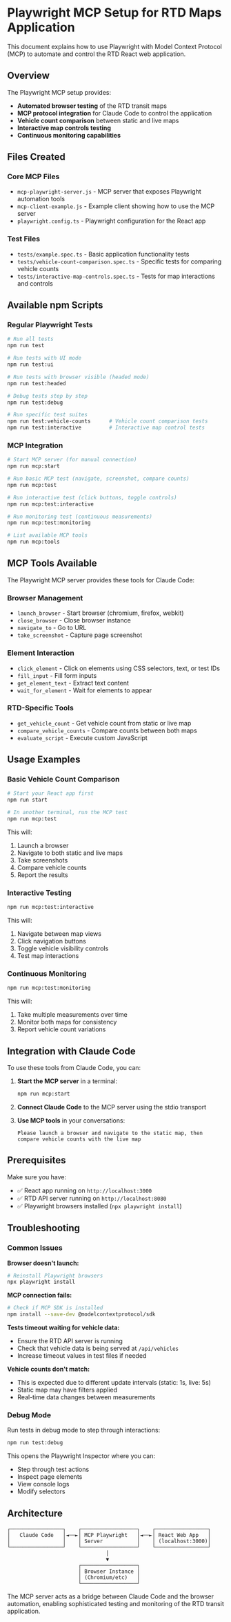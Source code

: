 # Playwright MCP Setup for RTD Maps Application

This document explains how to use Playwright with Model Context Protocol (MCP) to automate and control the RTD React web application.

## Overview

The Playwright MCP setup provides:
- **Automated browser testing** of the RTD transit maps
- **MCP protocol integration** for Claude Code to control the application
- **Vehicle count comparison** between static and live maps  
- **Interactive map controls testing**
- **Continuous monitoring capabilities**

## Files Created

### Core MCP Files
- `mcp-playwright-server.js` - MCP server that exposes Playwright automation tools
- `mcp-client-example.js` - Example client showing how to use the MCP server
- `playwright.config.ts` - Playwright configuration for the React app

### Test Files  
- `tests/example.spec.ts` - Basic application functionality tests
- `tests/vehicle-count-comparison.spec.ts` - Specific tests for comparing vehicle counts
- `tests/interactive-map-controls.spec.ts` - Tests for map interactions and controls

## Available npm Scripts

### Regular Playwright Tests
```bash
# Run all tests
npm run test

# Run tests with UI mode
npm run test:ui

# Run tests with browser visible (headed mode)
npm run test:headed

# Debug tests step by step
npm run test:debug

# Run specific test suites
npm run test:vehicle-counts      # Vehicle count comparison tests
npm run test:interactive         # Interactive map control tests
```

### MCP Integration
```bash
# Start MCP server (for manual connection)
npm run mcp:start

# Run basic MCP test (navigate, screenshot, compare counts)
npm run mcp:test

# Run interactive test (click buttons, toggle controls)
npm run mcp:test:interactive

# Run monitoring test (continuous measurements)
npm run mcp:test:monitoring

# List available MCP tools
npm run mcp:tools
```

## MCP Tools Available

The Playwright MCP server provides these tools for Claude Code:

### Browser Management
- `launch_browser` - Start browser (chromium, firefox, webkit)
- `close_browser` - Close browser instance
- `navigate_to` - Go to URL
- `take_screenshot` - Capture page screenshot

### Element Interaction
- `click_element` - Click on elements using CSS selectors, text, or test IDs
- `fill_input` - Fill form inputs
- `get_element_text` - Extract text content
- `wait_for_element` - Wait for elements to appear

### RTD-Specific Tools
- `get_vehicle_count` - Get vehicle count from static or live map
- `compare_vehicle_counts` - Compare counts between both maps
- `evaluate_script` - Execute custom JavaScript

## Usage Examples

### Basic Vehicle Count Comparison
```bash
# Start your React app first
npm run start

# In another terminal, run the MCP test
npm run mcp:test
```

This will:
1. Launch a browser
2. Navigate to both static and live maps
3. Take screenshots
4. Compare vehicle counts
5. Report the results

### Interactive Testing
```bash
npm run mcp:test:interactive
```

This will:
1. Navigate between map views
2. Click navigation buttons
3. Toggle vehicle visibility controls  
4. Test map interactions

### Continuous Monitoring
```bash
npm run mcp:test:monitoring
```

This will:
1. Take multiple measurements over time
2. Monitor both maps for consistency
3. Report vehicle count variations

## Integration with Claude Code

To use these tools from Claude Code, you can:

1. **Start the MCP server** in a terminal:
   ```bash
   npm run mcp:start
   ```

2. **Connect Claude Code** to the MCP server using the stdio transport

3. **Use MCP tools** in your conversations:
   ```
   Please launch a browser and navigate to the static map, then compare vehicle counts with the live map
   ```

## Prerequisites

Make sure you have:
- ✅ React app running on `http://localhost:3000`
- ✅ RTD API server running on `http://localhost:8080`
- ✅ Playwright browsers installed (`npx playwright install`)

## Troubleshooting

### Common Issues

**Browser doesn't launch:**
```bash
# Reinstall Playwright browsers  
npx playwright install
```

**MCP connection fails:**
```bash
# Check if MCP SDK is installed
npm install --save-dev @modelcontextprotocol/sdk
```

**Tests timeout waiting for vehicle data:**
- Ensure the RTD API server is running
- Check that vehicle data is being served at `/api/vehicles`
- Increase timeout values in test files if needed

**Vehicle counts don't match:**
- This is expected due to different update intervals (static: 1s, live: 5s)
- Static map may have filters applied
- Real-time data changes between measurements

### Debug Mode

Run tests in debug mode to step through interactions:
```bash
npm run test:debug
```

This opens the Playwright Inspector where you can:
- Step through test actions
- Inspect page elements
- View console logs
- Modify selectors

## Architecture

```
┌─────────────────┐    ┌──────────────────┐    ┌─────────────────┐
│   Claude Code   │◄──►│ MCP Playwright   │◄──►│ React Web App   │
│                 │    │ Server           │    │ (localhost:3000)│
└─────────────────┘    └──────────────────┘    └─────────────────┘
                                │
                                ▼
                       ┌──────────────────┐
                       │ Browser Instance │
                       │ (Chromium/etc)   │
                       └──────────────────┘
```

The MCP server acts as a bridge between Claude Code and the browser automation, enabling sophisticated testing and monitoring of the RTD transit application.